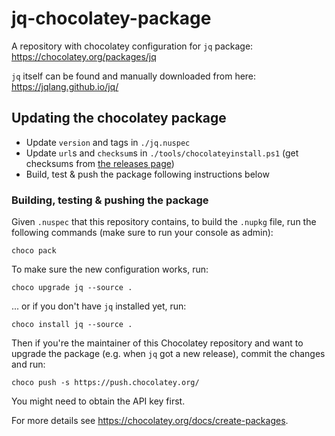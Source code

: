 ﻿# jq-chocolatey-package

A repository with chocolatey configuration for `jq` package: https://chocolatey.org/packages/jq

`jq` itself can be found and manually downloaded from here: https://jqlang.github.io/jq/

## Updating the chocolatey package

- Update `version` and tags in `./jq.nuspec`
- Update `url`s and `checksum`s in `./tools/chocolateyinstall.ps1` (get checksums from [the releases page](https://github.com/jqlang/jq/releases/))
- Build, test & push the package following instructions below

### Building, testing & pushing the package

Given `.nuspec` that this repository contains, to build the `.nupkg` file, run the following commands (make sure to run your console as admin):

```
choco pack
```

To make sure the new configuration works, run:

```
choco upgrade jq --source .
```

... or if you don't have `jq` installed yet, run:

```
choco install jq --source .
```

Then if you're the maintainer of this Chocolatey repository and want to upgrade the package (e.g. when `jq` got a new release), commit the changes and run:

```
choco push -s https://push.chocolatey.org/
```

You might need to obtain the API key first.

For more details see https://chocolatey.org/docs/create-packages.
